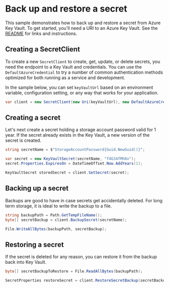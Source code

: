 # Back up and restore a secret

This sample demonstrates how to back up and restore a secret from Azure Key Vault.
To get started, you'll need a URI to an Azure Key Vault. See the [README](../README.md) for links and instructions.

## Creating a SecretClient

To create a new `SecretClient` to create, get, update, or delete secrets, you need the endpoint to a Key Vault and credentials.
You can use the `DefaultAzureCredential` to try a number of common authentication methods optimized for both running as a service and development.

In the sample below, you can set `keyVaultUrl` based on an environment variable, configuration setting, or any way that works for your application.

```C# Snippet:SecretsBackupAndRestoreSecretClient
var client = new SecretClient(new Uri(keyVaultUrl), new DefaultAzureCredential());
```

## Creating a secret

Let's next create a secret holding a storage account password valid for 1 year.
If the secret already exists in the Key Vault, a new version of the secret is created.

```C# Snippet:SecretsBackupAndRestoreCreateSecret
string secretName = $"StorageAccountPassword{Guid.NewGuid()}";

var secret = new KeyVaultSecret(secretName, "f4G34fMh8v");
secret.Properties.ExpiresOn = DateTimeOffset.Now.AddYears(1);

KeyVaultSecret storedSecret = client.SetSecret(secret);
```

## Backing up a secret

Backups are good to have in case secrets get accidentally deleted. For long term storage, it is ideal to write the backup to a file.

```C# Snippet:SecretsBackupAndRestoreBackupSecret
string backupPath = Path.GetTempFileName();
byte[] secretBackup = client.BackupSecret(secretName);

File.WriteAllBytes(backupPath, secretBackup);
```

## Restoring a secret

If the secret is deleted for any reason, you can restore it from the backup back into Key Vault.

```C# Snippet:SecretsBackupAndRestoreRestoreSecret
byte[] secretBackupToRestore = File.ReadAllBytes(backupPath);

SecretProperties restoreSecret = client.RestoreSecretBackup(secretBackupToRestore);
```
